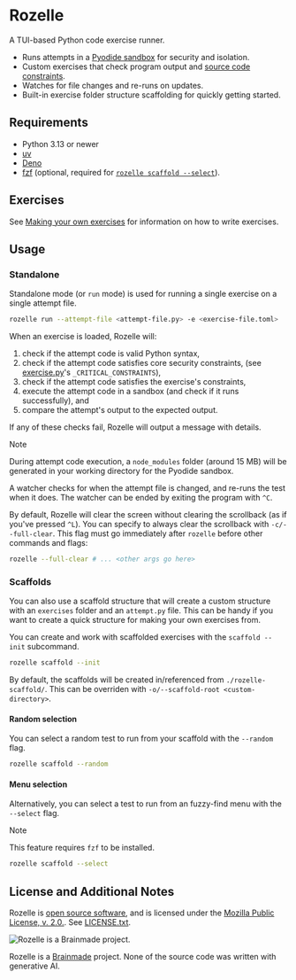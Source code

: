 # Rozelle

A TUI-based Python code exercise runner.

- Runs attempts in a [Pyodide sandbox](https://github.com/langchain-ai/langchain-sandbox)
  for security and isolation.
- Custom exercises that check program output and [source code constraints](#constraints).
- Watches for file changes and re-runs on updates.
- Built-in exercise folder structure scaffolding for quickly getting started. 

## Requirements

- Python 3.13 or newer
- [uv](https://docs.astral.sh/uv/)
- [Deno](https://docs.deno.com/runtime/getting_started/installation/)
- [fzf](https://junegunn.github.io/fzf/) (optional, required for
  [`rozelle scaffold --select`](#menu-selection)).


## Exercises

See [Making your own exercises](/docs/exercises.md) for information on how to write exercises.

## Usage

### Standalone

Standalone mode (or `run` mode) is used for running a single exercise on a single attempt file.

```sh
rozelle run --attempt-file <attempt-file.py> -e <exercise-file.toml>
```

When an exercise is loaded, Rozelle will:

1. check if the attempt code is valid Python syntax,
2. check if the attempt code satisfies core security constraints,
  (see [exercise.py](/src/rozelle/exercise.py)'s `_CRITICAL_CONSTRAINTS`),
3. check if the attempt code satisfies the exercise's constraints,
4. execute the attempt code in a sandbox (and check if it runs successfully), and
5. compare the attempt's output to the expected output.

If any of these checks fail, Rozelle will output a message with details.

> [!NOTE]
> During attempt code execution, a `node_modules` folder (around 15 MB) will be generated in your
> working directory for the Pyodide sandbox.

A watcher checks for when the attempt file is changed, and re-runs the test when it does. The
watcher can be ended by exiting the program with `^C`.

By default, Rozelle will clear the screen without clearing the scrollback (as if you've pressed
`^L`). You can specify to always clear the scrollback with `-c/--full-clear`. This flag must go
immediately after `rozelle` before other commands and flags:

```sh
rozelle --full-clear # ... <other args go here>
```

### Scaffolds

You can also use a scaffold structure that will create a custom structure with an `exercises`
folder and an `attempt.py` file. This can be handy if you want to create a quick structure for
making your own exercises from.

You can create and work with scaffolded exercises with the `scaffold --init` subcommand.

```sh
rozelle scaffold --init
```

By default, the scaffolds will be created in/referenced from `./rozelle-scaffold/`. This can be
overriden with `-o/--scaffold-root <custom-directory>`.

#### Random selection

You can select a random test to run from your scaffold with the `--random` flag.

```sh
rozelle scaffold --random
```

#### Menu selection

Alternatively, you can select a test to run from an fuzzy-find menu with the `--select` flag.

> [!NOTE]
> This feature requires `fzf` to be installed.

```sh
rozelle scaffold --select
```

## License and Additional Notes

Rozelle is [open source software](https://opensource.org/osd), and is licensed under the
[Mozilla Public License, v. 2.0.](https://www.mozilla.org/en-US/MPL/2.0/). See
[LICENSE.txt](LICENSE.txt).

![Rozelle is a Brainmade project.](https://brainmade.org/88x31-dark.png)

Rozelle is a [Brainmade](https://brainmade.org/) project. None of the source code was written
with generative AI.